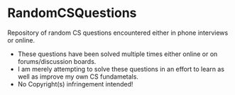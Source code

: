# RandomCSQuestions
Repository of random CS questions encountered either in phone interviews or online. 

* These questions have been solved multiple times either online or on forums/discussion boards. 
* I am merely attempting to solve these questions in an effort to learn as well as improve my own CS fundametals. 
* No Copyright(s) infringement intended!
